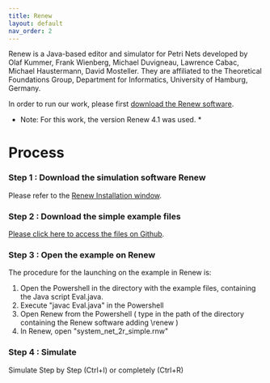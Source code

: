 ```yaml
---
title: Renew
layout: default
nav_order: 2
---
```


Renew is a Java-based editor and simulator for Petri Nets developed by Olaf Kummer, Frank Wienberg, Michael Duvigneau, Lawrence Cabac, Michael Haustermann, David Mosteller. They are affiliated to the Theoretical Foundations Group, Department for Informatics, University of Hamburg, Germany. 

In order to run our work, please first [download the Renew software](http://www.renew.de).

* Note: For this work, the version Renew 4.1 was used. * 

# Process

### Step 1 : Download the simulation software Renew

Please refer to the [Renew Installation window](../renew.html).

### Step 2 : Download the simple example files

[Please click here to access the files on Github](https://github.com/eva-robillard/NwN_simple).

### Step 3 : Open the example on Renew

The procedure for the launching on the example in Renew is:

1. Open the Powershell in the directory with the example files, containing the Java script Eval.java.
2. Execute "javac Eval.java" in the Powershell
3. Open Renew from the Powershell ( type in the path of the directory containing the Renew software adding \renew ) 
4. In Renew, open "system_net_2r_simple.rnw"

### Step 4 : Simulate

Simulate Step by Step (Ctrl+I) or completely (Ctrl+R)
